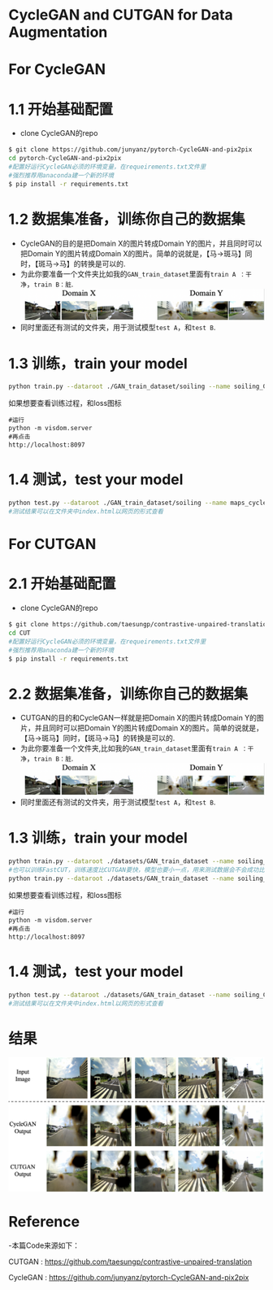 
# CycleGAN and CUTGAN for Data Augmentation

# For CycleGAN
#  1.1 开始基础配置

- clone CycleGAN的repo
```sh
$ git clone https://github.com/junyanz/pytorch-CycleGAN-and-pix2pix
cd pytorch-CycleGAN-and-pix2pix
#配置好运行CycleGAN必须的环境变量，在requeirements.txt文件里
#强烈推荐用anaconda建一个新的环境
$ pip install -r requirements.txt
```
#  1.2 数据集准备，训练你自己的数据集
- CycleGAN的目的是把Domain X的图片转成Domain Y的图片，并且同时可以把Domain Y的图片转成Domain X的图片。简单的说就是，【马→斑马】同时，【斑马→马】的转换是可以的.
- 为此你要准备一个文件夹比如我的```GAN_train_dataset```里面有```train A ：干净```，```train B：脏```.
![Image text](https://github.com/Leozyc-waseda/GAN-for-Data-Augmentation/blob/main/domainX2DomainY.png)
- 同时里面还有测试的文件夹，用于测试模型```test A```，和```test B```.

#  1.3 训练，train your model
```sh
python train.py --dataroot ./GAN_train_dataset/soiling --name soiling_GAN --model cycle_gan
```
如果想要查看训练过程，和loss图标
```
#运行
python -m visdom.server
#再点击
http://localhost:8097
```
#  1.4 测试，test your model
```sh
python test.py --dataroot ./GAN_train_dataset/soiling --name maps_cyclegan --model cycle_gan
#测试结果可以在文件夹中index.html以网页的形式查看

```

# For CUTGAN

# 2.1 开始基础配置

- clone CycleGAN的repo
```sh
$ git clone https://github.com/taesungp/contrastive-unpaired-translation CUT
cd CUT
#配置好运行CycleGAN必须的环境变量，在requeirements.txt文件里
#强烈推荐用anaconda建一个新的环境
$ pip install -r requirements.txt
```

#  2.2 数据集准备，训练你自己的数据集
- CUTGAN的目的和CycleGAN一样就是把Domain X的图片转成Domain Y的图片，并且同时可以把Domain Y的图片转成Domain X的图片。简单的说就是，【马→斑马】同时，【斑马→马】的转换是可以的.
- 为此你要准备一个文件夹,比如我的```GAN_train_dataset```里面有```train A ：干净```，```train B：脏```.
![Image text](https://github.com/Leozyc-waseda/GAN-for-Data-Augmentation/blob/main/domainX2DomainY.png)
- 同时里面还有测试的文件夹，用于测试模型```test A```，和```test B```.

#  1.3 训练，train your model
```sh
python train.py --dataroot ./datasets/GAN_train_dataset --name soiling_CUT --CUT_mode CUT
#也可以训练FastCUT，训练速度比CUTGAN要快，模型也要小一点，用来测试数据会不会成功比较合适
python train.py --dataroot ./datasets/GAN_train_dataset --name soiling_CUT --CUT_mode FastCUT
```
如果想要查看训练过程，和loss图标
```
#运行
python -m visdom.server
#再点击
http://localhost:8097
```
#  1.4 测试，test your model
```sh
python test.py --dataroot ./datasets/GAN_train_dataset --name soiling_CUT --CUT_mode CUT --phase test
#测试结果可以在文件夹中index.html以网页的形式查看

```


#   结果
![Image text](https://github.com/Leozyc-waseda/GAN-for-Data-Augmentation/blob/main/result1.png)


#   Reference

-本篇Code来源如下：

CUTGAN : https://github.com/taesungp/contrastive-unpaired-translation


CycleGAN : https://github.com/junyanz/pytorch-CycleGAN-and-pix2pix



